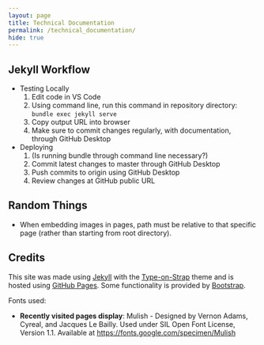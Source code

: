 ```yaml
---
layout: page
title: Technical Documentation
permalink: /technical_documentation/
hide: true
---
```


## Jekyll Workflow
* Testing Locally
    1. Edit code in VS Code
    2. Using command line, run this command in repository directory: <code>bundle exec jekyll serve</code>
    3. Copy output URL into browser
    4. Make sure to commit changes regularly, with documentation, through GitHub Desktop
* Deploying
    1. (Is running bundle through command line necessary?)
    2. Commit latest changes to master through GitHub Desktop
    3. Push commits to origin using GitHub Desktop
    4. Review changes at GitHub public URL

## Random Things
* When embedding images in pages, path must be relative to that specific page (rather than starting from root directory).

## Credits
This site was made using [Jekyll](https://jekyllrb.com/) with the [Type-on-Strap](https://github.com/sylhare/Type-on-Strap/) theme and is hosted using [GitHub Pages](https://pages.github.com/). Some functionality is provided by [Bootstrap](https://getbootstrap.com/).

Fonts used:
- **Recently visited pages display**: Mulish - Designed by Vernon Adams, Cyreal, and Jacques Le Bailly. Used under SIL Open Font License, Version 1.1. Available at https://fonts.google.com/specimen/Mulish